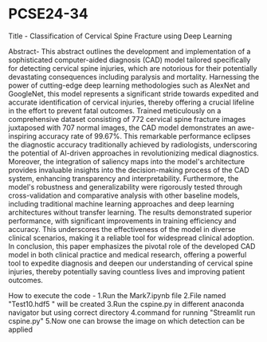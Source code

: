 # PCSE24-34
Title - Classification of Cervical Spine Fracture using Deep 
Learning

Abstract-
This abstract outlines the development and implementation of a sophisticated 
computer-aided diagnosis (CAD) model tailored specifically for detecting cervical 
spine injuries, which are notorious for their potentially devastating consequences 
including paralysis and mortality. Harnessing the power of cutting-edge deep learning 
methodologies such as AlexNet and GoogleNet, this model represents a significant 
stride towards expedited and accurate identification of cervical injuries, thereby 
offering a crucial lifeline in the effort to prevent fatal outcomes. 
Trained meticulously on a comprehensive dataset consisting of 772 cervical spine 
fracture images juxtaposed with 707 normal images, the CAD model demonstrates an 
awe-inspiring accuracy rate of 99.67%. This remarkable performance eclipses the 
diagnostic accuracy traditionally achieved by radiologists, underscoring the potential of 
AI-driven approaches in revolutionizing medical diagnostics. 
Moreover, the integration of saliency maps into the model's architecture provides 
invaluable insights into the decision-making process of the CAD system, enhancing 
transparency and interpretability. 
Furthermore, the model's robustness and generalizability were rigorously tested 
through cross-validation and comparative analysis with other baseline models, 
including traditional machine learning approaches and deep learning architectures 
without transfer learning. The results demonstrated superior performance, with 
significant improvements in training efficiency and accuracy. This underscores the 
effectiveness of the model in diverse clinical scenarios, making it a reliable tool for 
widespread clinical adoption. 
In conclusion, this paper emphasizes the pivotal role of the developed CAD model in 
both clinical practice and medical research, offering a powerful tool to expedite 
diagnosis and deepen our understanding of cervical spine injuries, thereby potentially 
saving countless lives and improving patient outcomes.

How to execute the code -
1.Run the Mark7.ipynb file 
2.File named "Test10.hdf5 " will be created
3.Run the cspine.py in different anaconda navigator but using correct directory
4.command for running "Streamlit run cspine.py"
5.Now one can browse the image on which detection can be applied
